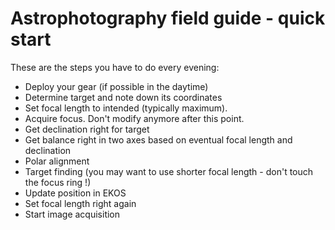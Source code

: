 # Astrophotography field guide - quick start
These are the steps you have to do every evening:
- Deploy your gear (if possible in the daytime)
- Determine target and note down its coordinates
- Set focal length to intended (typically maximum).
- Acquire focus. Don't modify anymore after this point.
- Get declination right for target
- Get balance right in two axes based on eventual focal length and declination
- Polar alignment
- Target finding (you may want to use shorter focal length - don't touch the focus ring !)
- Update position in EKOS
- Set focal length right again
- Start image acquisition
